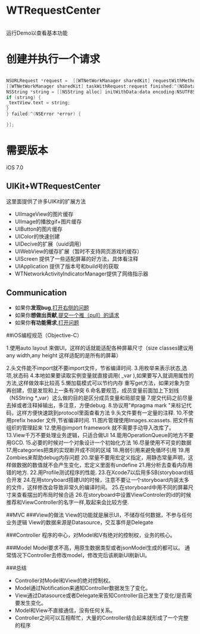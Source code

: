 WTRequestCenter
===============

```bash
```
运行Demo以查看基本功能

# 创建并执行一个请求

```objective-c

NSURLRequest *request =  [[WTNetWorkManager sharedKit] requestWithMethod:@"GET" URLString:_urlTextField.text parameters:nil error:nil];
[[WTNetWorkManager sharedKit] taskWithRequest:request finished:^(NSData *data, NSURLResponse *response) {
NSString *string = [[NSString alloc] initWithData:data encoding:NSUTF8StringEncoding];
if (string) {
_textView.text = string;
}
} failed:^(NSError *error) {

}];

```


需要版本  
===============
iOS 7.0


##  UIKit+WTRequestCenter
这里面提供了许多UIKit的扩展方法
- UIImageView的图片缓存
- UIImage的播放gif+图片缓存
- UIButton的图片缓存
- UIColor的快速创建
- UIDecive的扩展（uuid调用）
- UIWebView的缓存扩展（暂时不支持网页游戏的缓存）
- UIScreen 提供了一些适配屏幕的好方法，具体看注释
- UIApplication 提供了版本号和build号的获取
- WTNetworkActivityIndicatorManager提供了网络指示器

## Communication  
- 如果你**发现bug**,<a href="https://github.com/swtlovewtt/WTRequestCenter/issues">打开右侧的问题</a>
- 如果你**想做出贡献**,<a href="https://github.com/swtlovewtt/WTRequestCenter/pulls">提交一个推（pull）的请求</a>
- 如果你**有功能需求**,<a href="https://github.com/swtlovewtt/WTRequestCenter/issues">打开问题</a>








##iOS编程规范（Objective-C）



1.使用auto layout 来做UI，这样的话就能适配各种屏幕尺寸（size classes建议用any width,any height 这样适配的是所有的屏幕）

2.头文件能不import就不要import文件，节省编译时间.
3.用枚举来表示状态,选项,状态码
4.本地如果要读取实例变量就直接调用( _var ),如果要写入就调用属性的方法,这样做效率比较高
5.懒加载模式可以节约内存
重写get方法，如果对象为空再创建，但是发现和上一条有冲突
6.命名要规范，成员变量前面加上下划线（NSString *_var）这么做的目的是区分成员变量和局部变量
7.提交代码之前尽量去掉或者注释掉输出，多注意，方便debug.
8.协议用"#pragma mark  <protocol>"来标记代码，这样方便快速跳到protocol里面查看方法
9.头文件要有一定量的注释.
10.不使用prefix header 文件,节省编译时间.
11.图片管理使用Images.xcassets. 把文件有组织的管理起来
12.使用@import framework 就不需要手动导入改库了。
13.View千万不要处理业务逻辑，只适合做UI
14.能用OperationQueue的地方不要用GCD.
15.必要的时候对一个对象设计一个初始化方法
16.尽量使用不可变的数据
17.用categories把类的实现断开成不同的区域
18.用弱引用来避免循环引用
19.用Zombies来帮助debug内存问题
20.常量不要用宏定义指定，用静态常量声明，这样做数据的数值就不会产生变化，宏定义里面有undefine
21.用分析去查看内存用错的地方.
22.用Profile测试程序的性能.
23.在Xcode7以后用多SB(storyboard)结合开发
24.在用storyboard搭建UI的时候，注意不要让一个storyboard内装太多的文件，这样修改会导致非常久的编译时间。
25.在storyboard中用不同的屏幕尺寸来查看摆出的布局时候合适
26.在storyboard中设置ViewControler的id的时候推荐和ViewController的名字一样,取起来会比较方便.

##MVC
###View的做法
View的功能就是展示UI，不储存任何数据，不参与任何业务逻辑
View的数据来源是Datasource，交互事件是Delegate

###Controller
程序的中心，对Model和V有绝对的控制权，业务的核心。

###Model
Model要求不高，用原生数据类型或者jsonModel生成的都可以。
通常情况下Controller去修改model，修改完后该刷新UI刷新UI。


###总结
 - Controller对Model和View的绝对控制权。
 - Model通过Notification来通知Controller数据发生了变化。
 - View通过Datasource或者Delegate来告知Controller自己发生了变化/是否需要发生变化。
 - Model和View不直接通信，没有任何关系。
 - Controller之间可以互相帮忙，大量的Controller结合起来就形成了一个完整的程序
